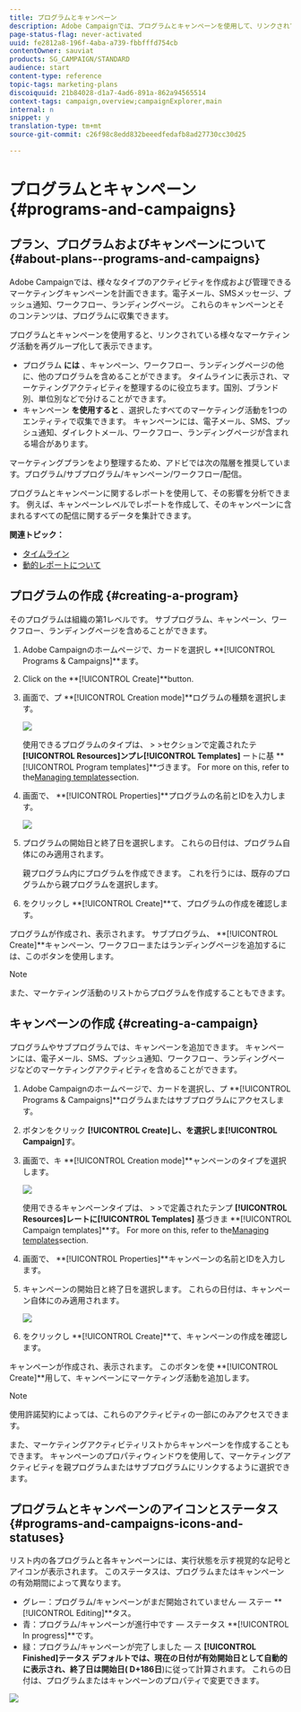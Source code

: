 ```yaml
---
title: プログラムとキャンペーン
description: Adobe Campaignでは、プログラムとキャンペーンを使用して、リンクされている様々なマーケティングアクティビティをグループ化し、調整できます。 プログラムとキャンペーンに関するレポートを使用して、その影響を分析できます。
page-status-flag: never-activated
uuid: fe2812a8-196f-4aba-a739-fbbfffd754cb
contentOwner: sauviat
products: SG_CAMPAIGN/STANDARD
audience: start
content-type: reference
topic-tags: marketing-plans
discoiquuid: 21b84028-d1a7-4ad6-891a-862a94565514
context-tags: campaign,overview;campaignExplorer,main
internal: n
snippet: y
translation-type: tm+mt
source-git-commit: c26f98c8edd832beeedfedafb8ad27730cc30d25

---
```



# プログラムとキャンペーン{#programs-and-campaigns}

## プラン、プログラムおよびキャンペーンについて {#about-plans--programs-and-campaigns}

Adobe Campaignでは、様々なタイプのアクティビティを作成および管理できるマーケティングキャンペーンを計画できます。電子メール、SMSメッセージ、プッシュ通知、ワークフロー、ランディングページ。 これらのキャンペーンとそのコンテンツは、プログラムに収集できます。

プログラムとキャンペーンを使用すると、リンクされている様々なマーケティング活動を再グループ化して表示できます。

* プログラム **には** 、キャンペーン、ワークフロー、ランディングページの他に、他のプログラムを含めることができます。 タイムラインに表示され、マーケティングアクティビティを整理するのに役立ちます。国別、ブランド別、単位別などで分けることができます。
* キャンペーン **を使用すると** 、選択したすべてのマーケティング活動を1つのエンティティで収集できます。 キャンペーンには、電子メール、SMS、プッシュ通知、ダイレクトメール、ワークフロー、ランディングページが含まれる場合があります。

マーケティングプランをより整理するため、アドビでは次の階層を推奨しています。プログラム/サブプログラム/キャンペーン/ワークフロー/配信。

プログラムとキャンペーンに関するレポートを使用して、その影響を分析できます。 例えば、キャンペーンレベルでレポートを作成して、そのキャンペーンに含まれるすべての配信に関するデータを集計できます。

**関連トピック：**

* [タイムライン](../../start/using/timeline.md)
* [動的レポートについて](../../reporting/using/about-dynamic-reports.md)

## プログラムの作成 {#creating-a-program}

そのプログラムは組織の第1レベルです。 サブプログラム、キャンペーン、ワークフロー、ランディングページを含めることができます。

1. Adobe Campaignのホームページで、カードを選択し **[!UICONTROL Programs & Campaigns]**ます。
1. Click on the **[!UICONTROL Create]**button.
1. 画面で、プ **[!UICONTROL Creation mode]**ログラムの種類を選択します。

   ![](assets/programs_and_campaigns_2.png)

   使用できるプログラムのタイプは、 > >セクションで定義されたテ **[!UICONTROL Resources]**ンプレ**[!UICONTROL Templates]** ートに基 **[!UICONTROL Program templates]**づきます。 For more on this, refer to the[Managing templates](../../start/using/marketing-activity-templates.md)section.

1. 画面で、 **[!UICONTROL Properties]**プログラムの名前とIDを入力します。

   ![](assets/programs_and_campaigns_3.png)

1. プログラムの開始日と終了日を選択します。 これらの日付は、プログラム自体にのみ適用されます。

   親プログラム内にプログラムを作成できます。 これを行うには、既存のプログラムから親プログラムを選択します。

1. をクリックし **[!UICONTROL Create]**て、プログラムの作成を確認します。

プログラムが作成され、表示されます。 サブプログラム、 **[!UICONTROL Create]**キャンペーン、ワークフローまたはランディングページを追加するには、このボタンを使用します。

>[!NOTE]
>
>また、マーケティング活動のリストからプログラムを作成することもできます。

## キャンペーンの作成 {#creating-a-campaign}

プログラムやサブプログラムでは、キャンペーンを追加できます。 キャンペーンには、電子メール、SMS、プッシュ通知、ワークフロー、ランディングページなどのマーケティングアクティビティを含めることができます。

1. Adobe Campaignのホームページで、カードを選択し、プ **[!UICONTROL Programs & Campaigns]**ログラムまたはサブプログラムにアクセスします。
1. ボタンをクリック **[!UICONTROL Create]**し、を選択しま**[!UICONTROL Campaign]**&#x200B;す。
1. 画面で、キ **[!UICONTROL Creation mode]**ャンペーンのタイプを選択します。

   ![](assets/programs_and_campaigns_7.png)

   使用できるキャンペーンタイプは、 > >で定義されたテンプ **[!UICONTROL Resources]**レートに**[!UICONTROL Templates]** 基づきま **[!UICONTROL Campaign templates]**す。 For more on this, refer to the[Managing templates](../../start/using/marketing-activity-templates.md)section.

1. 画面で、 **[!UICONTROL Properties]**キャンペーンの名前とIDを入力します。
1. キャンペーンの開始日と終了日を選択します。 これらの日付は、キャンペーン自体にのみ適用されます。

   ![](assets/programs_and_campaigns_8.png)

1. をクリックし **[!UICONTROL Create]**て、キャンペーンの作成を確認します。

キャンペーンが作成され、表示されます。 このボタンを使 **[!UICONTROL Create]**用して、キャンペーンにマーケティング活動を追加します。

>[!NOTE]
>
>使用許諾契約によっては、これらのアクティビティの一部にのみアクセスできます。

また、マーケティングアクティビティリストからキャンペーンを作成することもできます。 キャンペーンのプロパティウィンドウを使用して、マーケティングアクティビティを親プログラムまたはサブプログラムにリンクするように選択できます。

## プログラムとキャンペーンのアイコンとステータス {#programs-and-campaigns-icons-and-statuses}

リスト内の各プログラムと各キャンペーンには、実行状態を示す視覚的な記号とアイコンが表示されます。 このステータスは、プログラムまたはキャンペーンの有効期間によって異なります。

* グレー：プログラム/キャンペーンがまだ開始されていません — ステー **[!UICONTROL Editing]**タス。
* 青：プログラム/キャンペーンが進行中です — ステータス **[!UICONTROL In progress]**です。
* 緑：プログラム/キャンペーンが完了しました — ス **[!UICONTROL Finished]**テータス デフォルトでは、現在の日付が有効開始日として自動的に表示され、終了日は開始日(** D+186日&#x200B;**)に従って計算されます。 これらの日付は、プログラムまたはキャンペーンのプロパティで変更できます。

![](assets/programs_and_campaigns.png)


